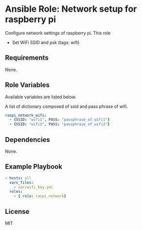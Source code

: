 Ansible Role: Network setup for raspberry pi
=========

Configure network settings of raspberry pi.
This role

- Set WiFi SSID and psk (tags: wifi)

Requirements
------------

None.

Role Variables
--------------
Available variables are listed below.

A list of dictionary composed of ssid and pass phrase of wifi.

``` yaml
raspi_network_wifi:
  - {SSID: "wifi1", PASS: "passphrase_of_wifi1"}
  - {SSID: "wifi2", PASS: "passphrase_of_wifi2"}
```

Dependencies
------------

None.

Example Playbook
----------------

``` yaml
- hosts: all
  vars_files:
    - var/wifi_key.yml
  roles:
    - { role: raspi_network}
```

License
-------

MIT

